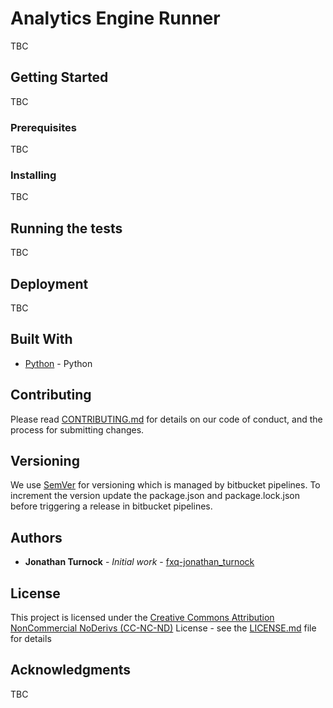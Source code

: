 # Analytics Engine Runner

TBC

## Getting Started

TBC

### Prerequisites

TBC

### Installing

TBC

## Running the tests

TBC

## Deployment

TBC

## Built With

* [Python](https://www.python.org/) - Python

## Contributing

Please read [CONTRIBUTING.md](https://bitbucket.org/!api/2.0/snippets/fxquants/zAajL4/master/files/CONTRIBUTING.md) for details on our code of conduct, and the process for submitting changes.

## Versioning

We use [SemVer](http://semver.org/) for versioning which is managed by bitbucket pipelines.
To increment the version update the package.json and package.lock.json before triggering a release in bitbucket pipelines.

## Authors

* **Jonathan Turnock** - *Initial work* - [fxq-jonathan_turnock](https://bitbucket.org/fxq-jonathan_turnock)

## License

This project is licensed under the [Creative Commons Attribution NonCommercial NoDerivs (CC-NC-ND)](https://creativecommons.org/licenses/by-nc-nd/3.0/) License - see the [LICENSE.md](https://bitbucket.org/!api/2.0/snippets/fxquants/zAajL4/master/files/LICENSE.md) file for details

## Acknowledgments

TBC